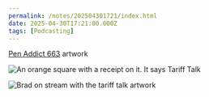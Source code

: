 ```yaml
---
permalink: /notes/202504301721/index.html
date: 2025-04-30T17:21:00.000Z
tags: [Podcasting]
---
```


[Pen Addict 663](https://www.relay.fm/penaddict/663) artwork

![An orange square with a receipt on it. It says Tariff Talk](https://cdn.rknight.me/site/2025/tariff-talk.png)

![Brad on stream with the tariff talk artwork](https://cdn.rknight.me/site/2025/tariff-talk-brad.jpg)

